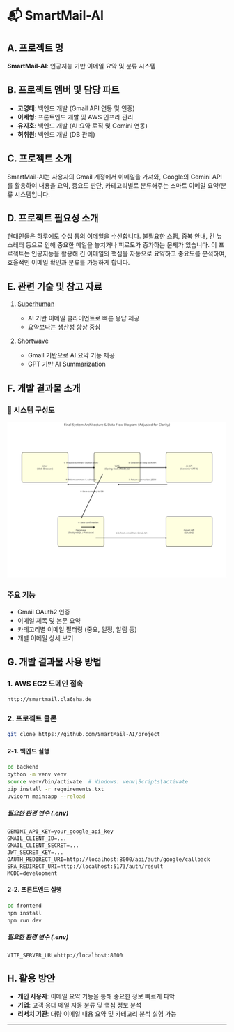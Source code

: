 # 📬 SmartMail-AI

## A. 프로젝트 명
**SmartMail-AI**: 인공지능 기반 이메일 요약 및 분류 시스템

## B. 프로젝트 멤버 및 담당 파트
- **고영태**: 백엔드 개발 (Gmail API 연동 및 인증)
- **이세형**: 프론트엔드 개발 및 AWS 인프라 관리
- **유지호**: 백엔드 개발 (AI 요약 로직 및 Gemini 연동)
- **허취원**: 백엔드 개발 (DB 관리)

## C. 프로젝트 소개
SmartMail-AI는 사용자의 Gmail 계정에서 이메일을 가져와, Google의 Gemini API를 활용하여 내용을 요약, 중요도 판단, 카테고리별로 분류해주는 스마트 이메일 요약/분류 시스템입니다.

## D. 프로젝트 필요성 소개
현대인들은 하루에도 수십 통의 이메일을 수신합니다. 불필요한 스팸, 중복 안내, 긴 뉴스레터 등으로 인해 중요한 메일을 놓치거나 피로도가 증가하는 문제가 있습니다. 이 프로젝트는 인공지능을 활용해 긴 이메일의 핵심을 자동으로 요약하고 중요도를 분석하여, 효율적인 이메일 확인과 분류를 가능하게 합니다.

## E. 관련 기술 및 참고 자료
1. [Superhuman](https://superhuman.com)
    - AI 기반 이메일 클라이언트로 빠른 응답 제공
    - 요약보다는 생산성 향상 중심

2. [Shortwave](https://www.shortwave.com)
    - Gmail 기반으로 AI 요약 기능 제공
    - GPT 기반 AI Summarization

## F. 개발 결과물 소개

### 📌 시스템 구성도
![시스템 구성도](./diagram.png)
### 주요 기능
- Gmail OAuth2 인증
- 이메일 제목 및 본문 요약
- 카테고리별 이메일 필터링 (중요, 일정, 알림 등)
- 개별 이메일 상세 보기

## G. 개발 결과물 사용 방법

### 1. AWS EC2 도메인 접속
```bash
http://smartmail.cla6sha.de
```

### 2. 프로젝트 클론
```bash
git clone https://github.com/SmartMail-AI/project
```

#### 2-1. 백엔드 실행
```bash
cd backend
python -m venv venv
source venv/bin/activate  # Windows: venv\Scripts\activate
pip install -r requirements.txt
uvicorn main:app --reload
```

##### 필요한 환경 변수 (.env)
```
GEMINI_API_KEY=your_google_api_key
GMAIL_CLIENT_ID=...
GMAIL_CLIENT_SECRET=...
JWT_SECRET_KEY=...
OAUTH_REDIRECT_URI=http://localhost:8000/api/auth/google/callback
SPA_REDIRECT_URI=http://localhost:5173/auth/result
MODE=development
```

#### 2-2. 프론트엔드 실행
```bash
cd frontend
npm install
npm run dev
```

##### 필요한 환경 변수 (.env)
```
VITE_SERVER_URL=http://localhost:8000
```

## H. 활용 방안
- **개인 사용자**: 이메일 요약 기능을 통해 중요한 정보 빠르게 파악
- **기업**: 고객 응대 메일 자동 분류 및 핵심 정보 분석
- **리서치 기관**: 대량 이메일 내용 요약 및 카테고리 분석 실험 가능

---
